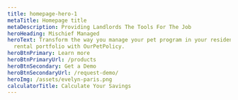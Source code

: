 ```yaml
---
title: homepage-hero-1
metaTitle: Homepage title
metaDescription: Providing Landlords The Tools For The Job
heroHeading: Mischief Managed
heroText: Transform the way you manage your pet program in your residential
  rental portfolio with OurPetPolicy.
heroBtnPrimary: Learn more
heroBtnPrimaryUrl: /products
heroBtnSecondary: Get a Demo
heroBtnSecondaryUrl: /request-demo/
heroImg: /assets/evelyn-paris.png
calculatorTitle: Calculate Your Savings
---
```

